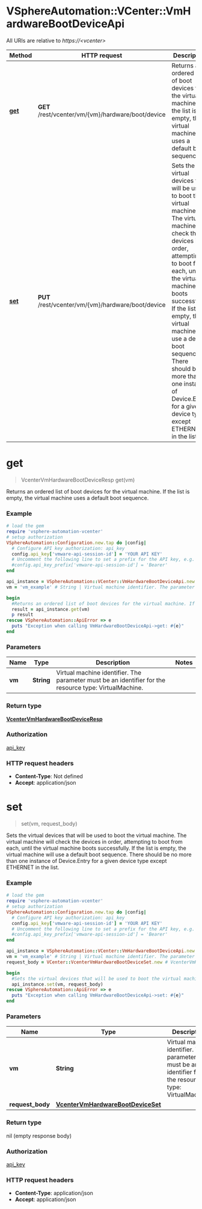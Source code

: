 # VSphereAutomation::VCenter::VmHardwareBootDeviceApi

All URIs are relative to *https://&lt;vcenter&gt;*

Method | HTTP request | Description
------------- | ------------- | -------------
[**get**](VmHardwareBootDeviceApi.md#get) | **GET** /rest/vcenter/vm/{vm}/hardware/boot/device | Returns an ordered list of boot devices for the virtual machine. If the list is empty, the virtual machine uses a default boot sequence.
[**set**](VmHardwareBootDeviceApi.md#set) | **PUT** /rest/vcenter/vm/{vm}/hardware/boot/device | Sets the virtual devices that will be used to boot the virtual machine. The virtual machine will check the devices in order, attempting to boot from each, until the virtual machine boots successfully. If the list is empty, the virtual machine will use a default boot sequence. There should be no more than one instance of Device.Entry for a given device type except ETHERNET in the list.


# **get**
> VcenterVmHardwareBootDeviceResp get(vm)

Returns an ordered list of boot devices for the virtual machine. If the list is empty, the virtual machine uses a default boot sequence.

### Example
```ruby
# load the gem
require 'vsphere-automation-vcenter'
# setup authorization
VSphereAutomation::Configuration.new.tap do |config|
  # Configure API key authorization: api_key
  config.api_key['vmware-api-session-id'] = 'YOUR API KEY'
  # Uncomment the following line to set a prefix for the API key, e.g. 'Bearer' (defaults to nil)
  #config.api_key_prefix['vmware-api-session-id'] = 'Bearer'
end

api_instance = VSphereAutomation::VCenter::VmHardwareBootDeviceApi.new
vm = 'vm_example' # String | Virtual machine identifier. The parameter must be an identifier for the resource type: VirtualMachine.

begin
  #Returns an ordered list of boot devices for the virtual machine. If the list is empty, the virtual machine uses a default boot sequence.
  result = api_instance.get(vm)
  p result
rescue VSphereAutomation::ApiError => e
  puts "Exception when calling VmHardwareBootDeviceApi->get: #{e}"
end
```

### Parameters

Name | Type | Description  | Notes
------------- | ------------- | ------------- | -------------
 **vm** | **String**| Virtual machine identifier. The parameter must be an identifier for the resource type: VirtualMachine. | 

### Return type

[**VcenterVmHardwareBootDeviceResp**](VcenterVmHardwareBootDeviceResp.md)

### Authorization

[api_key](../README.md#api_key)

### HTTP request headers

 - **Content-Type**: Not defined
 - **Accept**: application/json



# **set**
> set(vm, request_body)

Sets the virtual devices that will be used to boot the virtual machine. The virtual machine will check the devices in order, attempting to boot from each, until the virtual machine boots successfully. If the list is empty, the virtual machine will use a default boot sequence. There should be no more than one instance of Device.Entry for a given device type except ETHERNET in the list.

### Example
```ruby
# load the gem
require 'vsphere-automation-vcenter'
# setup authorization
VSphereAutomation::Configuration.new.tap do |config|
  # Configure API key authorization: api_key
  config.api_key['vmware-api-session-id'] = 'YOUR API KEY'
  # Uncomment the following line to set a prefix for the API key, e.g. 'Bearer' (defaults to nil)
  #config.api_key_prefix['vmware-api-session-id'] = 'Bearer'
end

api_instance = VSphereAutomation::VCenter::VmHardwareBootDeviceApi.new
vm = 'vm_example' # String | Virtual machine identifier. The parameter must be an identifier for the resource type: VirtualMachine.
request_body = VCenter::VcenterVmHardwareBootDeviceSet.new # VcenterVmHardwareBootDeviceSet | 

begin
  #Sets the virtual devices that will be used to boot the virtual machine. The virtual machine will check the devices in order, attempting to boot from each, until the virtual machine boots successfully. If the list is empty, the virtual machine will use a default boot sequence. There should be no more than one instance of Device.Entry for a given device type except ETHERNET in the list.
  api_instance.set(vm, request_body)
rescue VSphereAutomation::ApiError => e
  puts "Exception when calling VmHardwareBootDeviceApi->set: #{e}"
end
```

### Parameters

Name | Type | Description  | Notes
------------- | ------------- | ------------- | -------------
 **vm** | **String**| Virtual machine identifier. The parameter must be an identifier for the resource type: VirtualMachine. | 
 **request_body** | [**VcenterVmHardwareBootDeviceSet**](VcenterVmHardwareBootDeviceSet.md)|  | 

### Return type

nil (empty response body)

### Authorization

[api_key](../README.md#api_key)

### HTTP request headers

 - **Content-Type**: application/json
 - **Accept**: application/json



